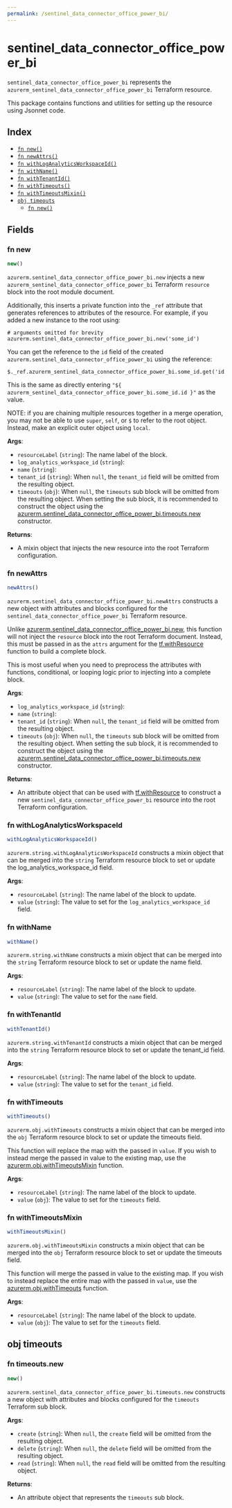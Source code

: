 ```yaml
---
permalink: /sentinel_data_connector_office_power_bi/
---
```


# sentinel_data_connector_office_power_bi

`sentinel_data_connector_office_power_bi` represents the `azurerm_sentinel_data_connector_office_power_bi` Terraform resource.



This package contains functions and utilities for setting up the resource using Jsonnet code.


## Index

* [`fn new()`](#fn-new)
* [`fn newAttrs()`](#fn-newattrs)
* [`fn withLogAnalyticsWorkspaceId()`](#fn-withloganalyticsworkspaceid)
* [`fn withName()`](#fn-withname)
* [`fn withTenantId()`](#fn-withtenantid)
* [`fn withTimeouts()`](#fn-withtimeouts)
* [`fn withTimeoutsMixin()`](#fn-withtimeoutsmixin)
* [`obj timeouts`](#obj-timeouts)
  * [`fn new()`](#fn-timeoutsnew)

## Fields

### fn new

```ts
new()
```


`azurerm.sentinel_data_connector_office_power_bi.new` injects a new `azurerm_sentinel_data_connector_office_power_bi` Terraform `resource`
block into the root module document.

Additionally, this inserts a private function into the `_ref` attribute that generates references to attributes of the
resource. For example, if you added a new instance to the root using:

    # arguments omitted for brevity
    azurerm.sentinel_data_connector_office_power_bi.new('some_id')

You can get the reference to the `id` field of the created `azurerm.sentinel_data_connector_office_power_bi` using the reference:

    $._ref.azurerm_sentinel_data_connector_office_power_bi.some_id.get('id')

This is the same as directly entering `"${ azurerm_sentinel_data_connector_office_power_bi.some_id.id }"` as the value.

NOTE: if you are chaining multiple resources together in a merge operation, you may not be able to use `super`, `self`,
or `$` to refer to the root object. Instead, make an explicit outer object using `local`.

**Args**:
  - `resourceLabel` (`string`): The name label of the block.
  - `log_analytics_workspace_id` (`string`): 
  - `name` (`string`): 
  - `tenant_id` (`string`):  When `null`, the `tenant_id` field will be omitted from the resulting object.
  - `timeouts` (`obj`):  When `null`, the `timeouts` sub block will be omitted from the resulting object. When setting the sub block, it is recommended to construct the object using the [azurerm.sentinel_data_connector_office_power_bi.timeouts.new](#fn-sentinel_data_connector_office_power_bitimeoutsnew) constructor.

**Returns**:
- A mixin object that injects the new resource into the root Terraform configuration.


### fn newAttrs

```ts
newAttrs()
```


`azurerm.sentinel_data_connector_office_power_bi.newAttrs` constructs a new object with attributes and blocks configured for the `sentinel_data_connector_office_power_bi`
Terraform resource.

Unlike [azurerm.sentinel_data_connector_office_power_bi.new](#fn-sentinel_data_connector_office_power_binew), this function will not inject the `resource`
block into the root Terraform document. Instead, this must be passed in as the `attrs` argument for the
[tf.withResource](https://github.com/tf-libsonnet/core/tree/main/docs#fn-withresource) function to build a complete block.

This is most useful when you need to preprocess the attributes with functions, conditional, or looping logic prior to
injecting into a complete block.

**Args**:
  - `log_analytics_workspace_id` (`string`): 
  - `name` (`string`): 
  - `tenant_id` (`string`):  When `null`, the `tenant_id` field will be omitted from the resulting object.
  - `timeouts` (`obj`):  When `null`, the `timeouts` sub block will be omitted from the resulting object. When setting the sub block, it is recommended to construct the object using the [azurerm.sentinel_data_connector_office_power_bi.timeouts.new](#fn-sentinel_data_connector_office_power_bitimeoutsnew) constructor.

**Returns**:
  - An attribute object that can be used with [tf.withResource](https://github.com/tf-libsonnet/core/tree/main/docs#fn-withresource) to construct a new `sentinel_data_connector_office_power_bi` resource into the root Terraform configuration.


### fn withLogAnalyticsWorkspaceId

```ts
withLogAnalyticsWorkspaceId()
```

`azurerm.string.withLogAnalyticsWorkspaceId` constructs a mixin object that can be merged into the `string`
Terraform resource block to set or update the log_analytics_workspace_id field.



**Args**:
  - `resourceLabel` (`string`): The name label of the block to update.
  - `value` (`string`): The value to set for the `log_analytics_workspace_id` field.


### fn withName

```ts
withName()
```

`azurerm.string.withName` constructs a mixin object that can be merged into the `string`
Terraform resource block to set or update the name field.



**Args**:
  - `resourceLabel` (`string`): The name label of the block to update.
  - `value` (`string`): The value to set for the `name` field.


### fn withTenantId

```ts
withTenantId()
```

`azurerm.string.withTenantId` constructs a mixin object that can be merged into the `string`
Terraform resource block to set or update the tenant_id field.



**Args**:
  - `resourceLabel` (`string`): The name label of the block to update.
  - `value` (`string`): The value to set for the `tenant_id` field.


### fn withTimeouts

```ts
withTimeouts()
```

`azurerm.obj.withTimeouts` constructs a mixin object that can be merged into the `obj`
Terraform resource block to set or update the timeouts field.

This function will replace the map with the passed in `value`. If you wish to instead merge the
passed in value to the existing map, use the [azurerm.obj.withTimeoutsMixin](TODO) function.

**Args**:
  - `resourceLabel` (`string`): The name label of the block to update.
  - `value` (`obj`): The value to set for the `timeouts` field.


### fn withTimeoutsMixin

```ts
withTimeoutsMixin()
```

`azurerm.obj.withTimeoutsMixin` constructs a mixin object that can be merged into the `obj`
Terraform resource block to set or update the timeouts field.

This function will merge the passed in value to the existing map. If you wish
to instead replace the entire map with the passed in `value`, use the [azurerm.obj.withTimeouts](TODO)
function.


**Args**:
  - `resourceLabel` (`string`): The name label of the block to update.
  - `value` (`obj`): The value to set for the `timeouts` field.


## obj timeouts



### fn timeouts.new

```ts
new()
```


`azurerm.sentinel_data_connector_office_power_bi.timeouts.new` constructs a new object with attributes and blocks configured for the `timeouts`
Terraform sub block.



**Args**:
  - `create` (`string`):  When `null`, the `create` field will be omitted from the resulting object.
  - `delete` (`string`):  When `null`, the `delete` field will be omitted from the resulting object.
  - `read` (`string`):  When `null`, the `read` field will be omitted from the resulting object.

**Returns**:
  - An attribute object that represents the `timeouts` sub block.

